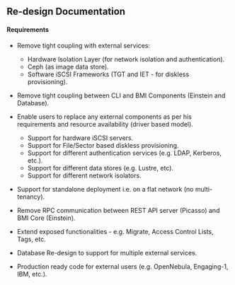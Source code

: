 ## Re-design Documentation

#### Requirements

* Remove tight coupling with external services:
  - Hardware Isolation Layer (for network isolation and authentication).
  - Ceph (as image data store).
  - Software iSCSI Frameworks (TGT and IET - for diskless provisioning).


* Remove tight coupling between CLI and BMI Components (Einstein and Database).

* Enable users to replace any external components as per his requirements and resource availability (driver based model).
  - Support for hardware iSCSI servers.
  - Support for File/Sector based diskless provisioning.
  - Support for different authentication services (e.g. LDAP, Kerberos, etc.).
  - Support for different data stores (e.g. Lustre, etc).
  - Support for different network isolators.


* Support for standalone deployment i.e. on a flat network (no multi-tenancy).

* Remove RPC communication between REST API server (Picasso) and BMI Core (Einstein).

* Extend exposed functionalities - e.g. Migrate, Access Control Lists, Tags, etc.

* Database Re-design to support for multiple external services.

* Production ready code for external users (e.g. OpenNebula, Engaging-1, IBM, etc.).
